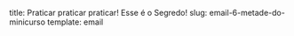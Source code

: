 title: Praticar praticar praticar! Esse é o Segredo!
slug: email-6-metade-do-minicurso
template: email
